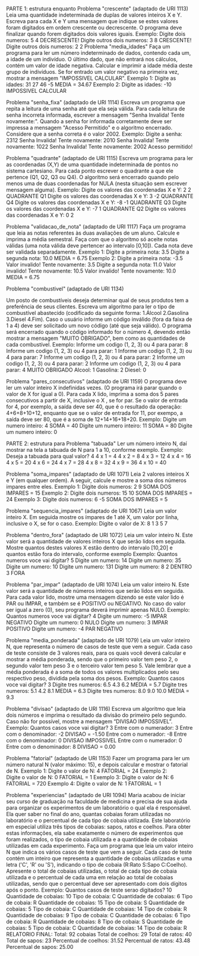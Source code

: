 PARTE 1: estrutura enquanto
Problema "crescente" (adaptado de URI 1113)
Leia uma quantidade indeterminada de duplas de valores inteiros X e Y. Escreva para cada X e Y uma
mensagem que indique se estes valores foram digitados em ordem crescente ou decrescente. O
programa deve finalizar quando forem digitados dois valores iguais.
Exemplo:
Digite dois numeros:
5
4
DECRESCENTE!
Digite outros dois numeros:
3
8
CRESCENTE!
Digite outros dois numeros:
2
2
Problema "media_idades"
Faça um programa para ler um número indeterminado de dados, contendo cada um, a idade de um
indivíduo. O último dado, que não entrará nos cálculos, contém um valor de idade negativa. Calcular
e imprimir a idade média deste grupo de indivíduos. Se for entrado um valor negativo na primeira vez,
mostrar a mensagem "IMPOSSIVEL CALCULAR".
Exemplo 1:
Digite as idades:
31
27
46
-5
MEDIA = 34.67
Exemplo 2:
Digite as idades:
-10
IMPOSSIVEL CALCULAR

Problema "senha_fixa" (adaptado de URI 1114)
Escreva um programa que repita a leitura de uma senha até que ela seja válida. Para cada leitura de
senha incorreta informada, escrever a mensagem "Senha Invalida! Tente novamente:". Quando a senha
for informada corretamente deve ser impressa a mensagem "Acesso Permitido" e o algoritmo
encerrado. Considere que a senha correta é o valor 2002.
Exemplo:
Digite a senha: 2312
Senha Invalida! Tente novamente: 2010
Senha Invalida! Tente novamente: 1022
Senha Invalida! Tente novamente: 2002
Acesso permitido!

Problema "quadrante" (adaptado de URI 1115)
Escreva um programa para ler as coordenadas (X,Y) de uma quantidade indeterminada de pontos no
sistema cartesiano. Para cada ponto escrever o quadrante a que ele pertence (Q1, Q2, Q3 ou Q4). O
algoritmo será encerrado quando pelo menos uma de duas coordenadas for NULA (nesta situação sem
escrever mensagem alguma).
Exemplo:
Digite os valores das coordenadas X e Y:
2
2
QUADRANTE Q1
Digite os valores das coordenadas X e Y:
3
-2
QUADRANTE Q4
Digite os valores das coordenadas X e Y:
-8
-1
QUADRANTE Q3
Digite os valores das coordenadas X e Y:
-7
1
QUADRANTE Q2
Digite os valores das coordenadas X e Y:
0
2

Problema "validacao_de_nota" (adaptado de URI 1117)
Faça um programa que leia as notas referentes às duas avaliações de um aluno. Calcule e imprima a
média semestral. Faça com que o algoritmo só aceite notas válidas (uma nota válida deve pertencer ao
intervalo [0,10]). Cada nota deve ser validada separadamente.
Exemplo 1:
Digite a primeira nota: 3.5
Digite a segunda nota: 10.0
MEDIA = 6.75
Exemplo 2:
Digite a primeira nota: -3.5
Valor invalido! Tente novamente: 3.5
Digite a segunda nota: 11.0
Valor invalido! Tente novamente: 10.5
Valor invalido! Tente novamente: 10.0
MEDIA = 6.75

Problema "combustivel" (adaptado de URI 1134)

Um posto de combustíveis deseja determinar qual de seus produtos tem a preferência de seus clientes.
Escreva um algoritmo para ler o tipo de combustível abastecido (codificado da seguinte forma:
1.Álcool 2.Gasolina 3.Diesel 4.Fim). Caso o usuário informe um código inválido (fora da faixa de 1 a 4) deve ser solicitado um novo código (até que seja válido). O programa será encerrado quando o
código informado for o número 4, devendo então mostrar a mensagem "MUITO OBRIGADO", bem
como as quantidades de cada combustível.
Exemplo:
Informe um codigo (1, 2, 3) ou 4 para parar: 8
Informe um codigo (1, 2, 3) ou 4 para parar: 1
Informe um codigo (1, 2, 3) ou 4 para parar: 7
Informe um codigo (1, 2, 3) ou 4 para parar: 2
Informe um codigo (1, 2, 3) ou 4 para parar: 2
Informe um codigo (1, 2, 3) ou 4 para parar: 4
MUITO OBRIGADO
Alcool: 1
Gasolina: 2
Diesel: 0

Problema "pares_consecutivos" (adaptado de URI 1159)
O programa deve ler um valor inteiro X indefinidas vezes. (O programa irá parar quando o valor de X
for igual a 0). Para cada X lido, imprima a soma dos 5 pares consecutivos a partir de X, inclusive o X
, se for par. Se o valor de entrada for 4, por exemplo, a saída deve ser 40, que é o resultado da operação:
4+6+8+10+12, enquanto que se o valor de entrada for 11, por exempo, a saída deve ser 80, que é a
soma de 12+14+16+18+20.
Exemplo:
Digite um numero inteiro: 4
SOMA = 40
Digite um numero inteiro: 11
SOMA = 80
Digite um numero inteiro: 0

PARTE 2: estrutura para
Problema "tabuada"
Ler um número inteiro N, daí mostrar na tela a tabuada de N para 1 a 10, conforme exemplo.
Exemplo:
Deseja a tabuada para qual valor? 4
4 x 1 = 4
4 x 2 = 8
4 x 3 = 12
4 x 4 = 16
4 x 5 = 20
4 x 6 = 24
4 x 7 = 28
4 x 8 = 32
4 x 9 = 36
4 x 10 = 40

Problema "soma_impares" (adaptado de URI 1071)
Leia 2 valores inteiros X e Y (em qualquer ordem). A seguir, calcule e mostre a soma dos números
impares entre eles.
Exemplo 1:
Digite dois numeros:
2
9
SOMA DOS IMPARES = 15
Exemplo 2:
Digite dois numeros:
15
10
SOMA DOS IMPARES = 24
Exemplo 3:
Digite dois numeros:
6
-5
SOMA DOS IMPARES = 5

Problema "sequencia_impares" (adaptado de URI 1067)
Leia um valor inteiro X. Em seguida mostre os ímpares de 1 até X, um valor por linha, inclusive o X,
se for o caso.
Exemplo:
Digite o valor de X: 8
1
3
5
7

Problema "dentro_fora" (adaptado de URI 1072)
Leia um valor inteiro N. Este valor será a quantidade de valores inteiros X que serão lidos em seguida.
Mostre quantos destes valores X estão dentro do intervalo [10,20] e quantos estão fora do intervalo,
conforme exemplo
Exemplo:
Quantos numeros voce vai digitar? 5
Digite um numero: 14
Digite um numero: 35
Digite um numero: 10
Digite um numero: 131
Digite um numero: 8
2 DENTRO
3 FORA

Problema "par_impar" (adaptado de URI 1074)
Leia um valor inteiro N. Este valor será a quantidade de números inteiros que serão lidos em seguida.
Para cada valor lido, mostre uma mensagem dizendo se este valor lido é PAR ou IMPAR, e também
se é POSITIVO ou NEGATIVO. No caso do valor ser igual a zero (0), seu programa deverá imprimir
apenas NULO.
Exemplo:
Quantos numeros voce vai digitar? 4
Digite um numero: -5
IMPAR NEGATIVO
Digite um numero: 0
NULO
Digite um numero: 3
IMPAR POSITIVO
Digite um numero: -4
PAR NEGATIVO

Problema "media_ponderada" (adaptado de URI 1079)
Leia um valor inteiro N, que representa o número de casos de teste que vem a seguir. Cada caso de
teste consiste de 3 valores reais, para os quais você deverá calcular e mostrar a média ponderada, sendo
que o primeiro valor tem peso 2, o segundo valor tem peso 3 e o terceiro valor tem peso 5. Vale lembrar
que a média ponderada é a soma de todos os valores multiplicados pelo seu respectivo peso, dividida
pela soma dos pesos.
Exemplo:
Quantos casos voce vai digitar? 3
Digite tres numeros:
6.5
4.3
6.2
MEDIA = 5.7
Digite tres numeros:
5.1
4.2
8.1
MEDIA = 6.3
Digite tres numeros:
8.0
9.0
10.0
MEDIA = 9.3

Problema "divisao" (adaptado de URI 1116)
Escreva um algoritmo que leia dois números e imprima o resultado da divisão do primeiro pelo
segundo. Caso não for possível, mostre a mensagem “DIVISAO IMPOSSIVEL”.
Exemplo:
Quantos casos voce vai digitar? 3
Entre com o numerador: 3
Entre com o denominador: -2
DIVISAO = -1.50
Entre com o numerador: -8
Entre com o denominador: 0
DIVISAO IMPOSSIVEL
Entre com o numerador: 0
Entre com o denominador: 8
DIVISAO = 0.00

Problema "fatorial" (adaptado de URI 1153)
Fazer um programa para ler um número natural N (valor máximo: 15), e depois calcular e mostrar o
fatorial de N.
Exemplo 1:
Digite o valor de N: 4
FATORIAL = 24
Exemplo 2:  
Digite o valor de N: 0
FATORIAL = 1
Exemplo 3:
Digite o valor de N: 6
FATORIAL = 720
Exemplo 4:
Digite o valor de N: 1
FATORIAL = 1

Problema "experiencias" (adaptado de URI 1094)
Maria acabou de iniciar seu curso de graduação na faculdade de medicina e precisa de sua ajuda para
organizar os experimentos de um laboratório o qual ela é responsável. Ela quer saber no final do ano,
quantas cobaias foram utilizadas no laboratório e o percentual de cada tipo de cobaia utilizada. Este
laboratório em especial utiliza três tipos de cobaias: sapos, ratos e coelhos. Para obter estas
informações, ela sabe exatamente o número de experimentos que foram realizados, o tipo de cobaia
utilizada e a quantidade de cobaias utilizadas em cada experimento. Faça um programa que leia um
valor inteiro N que indica os vários casos de teste que vem a seguir. Cada caso de teste contém um
inteiro que representa a quantidade de cobaias utilizadas e uma letra ('C', 'R' ou 'S'), indicando o tipo
de cobaia (R:Rato S:Sapo C:Coelho). Apresente o total de cobaias utilizadas, o total de cada tipo de
cobaia utilizada e o percentual de cada uma em relação ao total de cobaias utilizadas, sendo que o
percentual deve ser apresentado com dois dígitos após o ponto.
Exemplo:
Quantos casos de teste serao digitados? 10
Quantidade de cobaias: 10
Tipo de cobaia: C
Quantidade de cobaias: 6
Tipo de cobaia: R
Quantidade de cobaias: 15
Tipo de cobaia: S
Quantidade de cobaias: 5
Tipo de cobaia: C
Quantidade de cobaias: 14
Tipo de cobaia: R
Quantidade de cobaias: 9
Tipo de cobaia: C
Quantidade de cobaias: 6
Tipo de cobaia: R
Quantidade de cobaias: 8
Tipo de cobaia: S
Quantidade de cobaias: 5
Tipo de cobaia: C
Quantidade de cobaias: 14
Tipo de cobaia: R
RELATORIO FINAL:
Total: 92 cobaias
Total de coelhos: 29
Total de ratos: 40
Total de sapos: 23
Percentual de coelhos: 31.52
Percentual de ratos: 43.48
Percentual de sapos: 25.00
